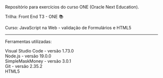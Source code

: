 Repositório para exercícios do curso ONE (Oracle Next Education).


Trilha: Front End T3 - ONE &#128218;

Curso: JavaScript na Web - validação de Formulários e HTML5

______________________________________________________________
Ferramentas utilizadas:

Visual Studio Code - versão 1.73.0<br>
Node.js - versão 19.0.0<br>
SimpleMaskMoney - versão 3.0.1<br>
Git - versão 2.35.2<br>
HTML5
